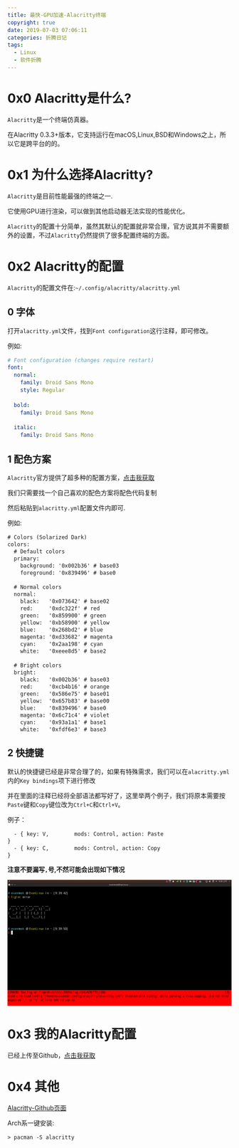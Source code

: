 ```yaml
---
title: 最快-GPU加速-Alacritty终端
copyright: true
date: 2019-07-03 07:06:11
categories: 折腾日记
tags:
  - Linux
  - 软件折腾
---
```


# 0x0 Alacritty是什么?

`Alacritty`是一个终端仿真器。

在Alacritty 0.3.3+版本，它支持运行在macOS,Linux,BSD和Windows之上，所以它是跨平台的的。

# 0x1 为什么选择Alacritty?

`Alacritty`是目前性能最强的终端之一.

它使用GPU进行渲染，可以做到其他启动器无法实现的性能优化。

`Alacritty`的配置十分简单，虽然其默认的配置就非常合理，官方说其并不需要额外的设置，不过`Alacritty`仍然提供了很多配置终端的方面。

# 0x2 Alacritty的配置

`Alacritty`的配置文件在:`~/.config/alacritty/alacritty.yml`

## 0 字体

打开`alacritty.yml`文件，找到`Font configuration`这行注释，即可修改。

例如:

~~~yml
# Font configuration (changes require restart)
font:
  normal:
    family: Droid Sans Mono
    style: Regular

  bold:
    family: Droid Sans Mono

  italic:
    family: Droid Sans Mono
~~~

## 1 配色方案

`Alacritty`官方提供了超多种的配置方案，[点击我获取](https://github.com/jwilm/alacritty/wiki/Color-schemes)

我们只需要找一个自己喜欢的配色方案将配色代码复制

然后粘贴到`alacritty.yml`配置文件内即可.

例如:
~~~
# Colors (Solarized Dark)
colors:
  # Default colors
  primary:
    background: '0x002b36' # base03
    foreground: '0x839496' # base0

  # Normal colors
  normal:
    black:   '0x073642' # base02
    red:     '0xdc322f' # red
    green:   '0x859900' # green
    yellow:  '0xb58900' # yellow
    blue:    '0x268bd2' # blue
    magenta: '0xd33682' # magenta
    cyan:    '0x2aa198' # cyan
    white:   '0xeee8d5' # base2

  # Bright colors
  bright:
    black:   '0x002b36' # base03
    red:     '0xcb4b16' # orange
    green:   '0x586e75' # base01
    yellow:  '0x657b83' # base00
    blue:    '0x839496' # base0
    magenta: '0x6c71c4' # violet
    cyan:    '0x93a1a1' # base1
    white:   '0xfdf6e3' # base3
~~~

## 2 快捷键

默认的快捷键已经是非常合理了的，如果有特殊需求，我们可以在`alacritty.yml`内的`Key bindings`项下进行修改

并在里面的注释已经将全部语法都写好了，这里举两个例子，我们将原本需要按`Paste`键和`Copy`键位改为`Ctrl+C`和`Ctrl+V`。

例子：

~~~
  - { key: V,        mods: Control, action: Paste                            }
  - { key: C,        mods: Control, action: Copy                             }
~~~

__注意不要漏写`,`号,不然可能会出现如下情况__

![error](最快-GPU加速-Alacritty终端/error.png)

# 0x3 我的Alacritty配置

已经上传至Github，[点击我获取](https://github.com/EvanMeek/Vanilla/tree/master/alacritty)

# 0x4 其他

[Alacritty-Github页面](https://github.com/jwilm/alacritty)

Arch系一键安装:

~~~
> pacman -S alacritty
~~~
